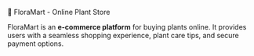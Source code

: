 🌿 FloraMart - Online Plant Store

FloraMart is an **e-commerce platform** for buying plants online. It provides users with a seamless shopping experience, plant care tips, and secure payment options.
